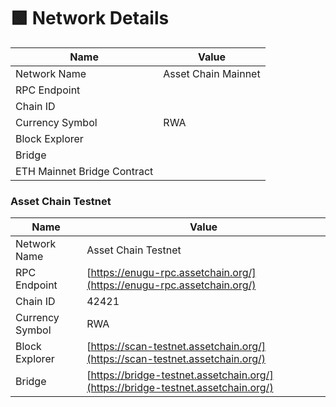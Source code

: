 # 🟩 Network Details

| Name                        | Value               |
| --------------------------- | ------------------- |
| Network Name                | Asset Chain Mainnet |
| RPC Endpoint                |                     |
| Chain ID                    |                     |
| Currency Symbol             | RWA                 |
| Block Explorer              |                     |
| Bridge                      |                     |
| ETH Mainnet Bridge Contract |                     |

### Asset Chain Testnet <a href="#mode-testnet" id="mode-testnet"></a>

| Name            | Value                                                                            |
| --------------- | -------------------------------------------------------------------------------- |
| Network Name    | Asset Chain Testnet                                                              |
| RPC Endpoint    | [https://enugu-rpc.assetchain.org/](https://enugu-rpc.assetchain.org/)           |
| Chain ID        | 42421                                                                            |
| Currency Symbol | RWA                                                                              |
| Block Explorer  | [https://scan-testnet.assetchain.org/](https://scan-testnet.assetchain.org/)     |
| Bridge          | [https://bridge-testnet.assetchain.org/](https://bridge-testnet.assetchain.org/) |
